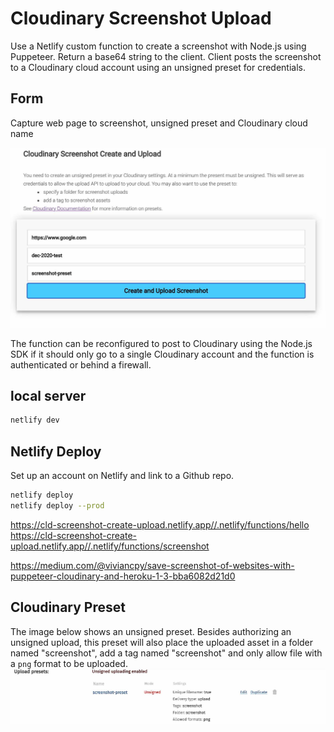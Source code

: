 # Cloudinary Screenshot Upload
Use a Netlify custom function to create a screenshot with Node.js using Puppeteer.  Return a base64 string to the client.  Client posts the screenshot to a Cloudinary cloud account using an unsigned preset for credentials.

## Form 
Capture web page to screenshot, unsigned preset and Cloudinary cloud name

![form to capture user input](./create-upload.jpg)

The function can be reconfigured to post to Cloudinary using the Node.js SDK if it should only go to a single Cloudinary account and the function is authenticated or behind a firewall.

## local server
```bash
netlify dev
```

## Netlify Deploy

Set up an account on Netlify and link to a Github repo.

```bash
netlify deploy 
netlify deploy --prod
```

https://cld-screenshot-create-upload.netlify.app//.netlify/functions/hello
https://cld-screenshot-create-upload.netlify.app//.netlify/functions/screenshot

https://medium.com/@viviancpy/save-screenshot-of-websites-with-puppeteer-cloudinary-and-heroku-1-3-bba6082d21d0

## Cloudinary Preset

The image below shows an unsigned preset.  Besides authorizing an unsigned upload, this preset will also place the uploaded asset in a folder named "screenshot", add a tag named "screenshot" and only allow file with a `png` format to be uploaded.
![Cloudinary unsigned preset](./preset.jpg)